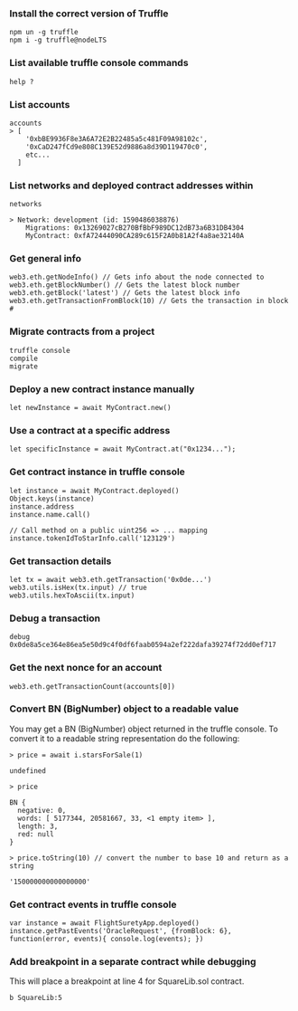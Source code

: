 ### Install the correct version of Truffle

```
npm un -g truffle
npm i -g truffle@nodeLTS
```

### List available truffle console commands

```
help ?
```

### List accounts

```
accounts
> [
    '0xbBE9936F8e3A6A72E2B22485a5c481F09A98102c',
    '0xCaD247fCd9e808C139E52d9886a8d39D119470c0',
    etc...
  ]
```

### List networks and deployed contract addresses within

```
networks

> Network: development (id: 1590486038876)
    Migrations: 0x13269027cB270BfBbF989DC12dB73a6B31DB4304
    MyContract: 0xfA72444090CA289c615F2A0b81A2f4a8ae32140A
```


### Get general info

```
web3.eth.getNodeInfo() // Gets info about the node connected to
web3.eth.getBlockNumber() // Gets the latest block number
web3.eth.getBlock('latest') // Gets the latest block info
web3.eth.getTransactionFromBlock(10) // Gets the transaction in block #
```

### Migrate contracts from a project

```
truffle console
compile
migrate
```

### Deploy a new contract instance manually

```
let newInstance = await MyContract.new()
```

### Use a contract at a specific address

```
let specificInstance = await MyContract.at("0x1234...");
```

### Get contract instance in truffle console

```
let instance = await MyContract.deployed()
Object.keys(instance)
instance.address
instance.name.call()

// Call method on a public uint256 => ... mapping
instance.tokenIdToStarInfo.call('123129')
```

### Get transaction details

```
let tx = await web3.eth.getTransaction('0x0de...')
web3.utils.isHex(tx.input) // true
web3.utils.hexToAscii(tx.input)
```

### Debug a transaction

```
debug 0x0de8a5ce364e86ea5e50d9c4f0df6faab0594a2ef222dafa39274f72dd0ef717
```

### Get the next nonce for an account

```
web3.eth.getTransactionCount(accounts[0])
```

### Convert BN (BigNumber) object to a readable value

You may get a BN (BigNumber) object returned in the truffle console.
To convert it to a readable string representation do the following:

```
> price = await i.starsForSale(1)

undefined

> price

BN {
  negative: 0,
  words: [ 5177344, 20581667, 33, <1 empty item> ],
  length: 3,
  red: null
}

> price.toString(10) // convert the number to base 10 and return as a string

'150000000000000000'
```

### Get contract events in truffle console

```
var instance = await FlightSuretyApp.deployed()
instance.getPastEvents('OracleRequest', {fromBlock: 6}, function(error, events){ console.log(events); })
```

### Add breakpoint in a separate contract while debugging

This will place a breakpoint at line 4 for SquareLib.sol contract.

```
b SquareLib:5
```